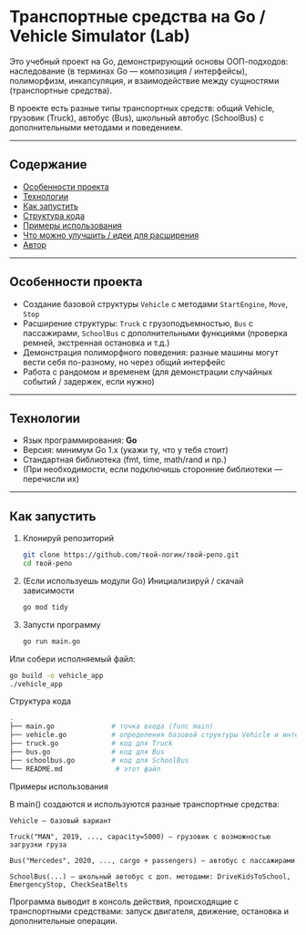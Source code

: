 # Транспортные средства на Go / Vehicle Simulator (Lab)

Это учебный проект на Go, демонстрирующий основы ООП-подходов: наследование (в терминах Go — композиция / интерфейсы), полиморфизм, инкапсуляция, и взаимодействие между сущностями (транспортные средства).  

В проекте есть разные типы транспортных средств: общий Vehicle, грузовик (Truck), автобус (Bus), школьный автобус (SchoolBus) с дополнительными методами и поведением.

---

## Содержание

- [Особенности проекта](#особенности-проекта)  
- [Технологии](#технологии)  
- [Как запустить](#как-запустить)  
- [Структура кода](#структура-кода)  
- [Примеры использования](#примеры-использования)  
- [Что можно улучшить / идеи для расширения](#что-можно-улучшить--)  
- [Автор](#автор)  

---

## Особенности проекта

- Создание базовой структуры `Vehicle` с методами `StartEngine`, `Move`, `Stop`  
- Расширение структуры: `Truck` с грузоподъемностью, `Bus` с пассажирами, `SchoolBus` с дополнительными функциями (проверка ремней, экстренная остановка и т.д.)  
- Демонстрация полиморфного поведения: разные машины могут вести себя по-разному, но через общий интерфейс  
- Работа с рандомом и временем (для демонстрации случайных событий / задержек, если нужно)  

---

## Технологии

- Язык программирования: **Go**  
- Версия: минимум Go 1.x (укажи ту, что у тебя стоит)  
- Стандартная библиотека (fmt, time, math/rand и пр.)  
- (При необходимости, если подключишь сторонние библиотеки — перечисли их)  

---

## Как запустить

1. Клонируй репозиторий  
   ```bash
   git clone https://github.com/твой-логин/твой-репо.git
   cd твой-репо

2. (Если используешь модули Go) Инициализируй / скачай зависимости
   ```bash
   go mod tidy

3. Запусти программу
   ```bash
   go run main.go

Или собери исполняемый файл:
   ```bash
   go build -o vehicle_app
   ./vehicle_app
   ```

Структура кода
   ```bash
   .
   ├── main.go              # точка входа (func main)
   ├── vehicle.go           # определения базовой структуры Vehicle и интерфейсов
   ├── truck.go             # код для Truck
   ├── bus.go               # код для Bus
   ├── schoolbus.go         # код для SchoolBus
   └── README.md             # этот файл
   ```

Примеры использования

В main() создаются и используются разные транспортные средства:

    Vehicle — базовый вариант

    Truck("MAN", 2019, ..., capacity=5000) — грузовик с возможностью загрузки груза

    Bus("Mercedes", 2020, ..., cargo + passengers) — автобус с пассажирами

    SchoolBus(...) — школьный автобус с доп. методами: DriveKidsToSchool, EmergencyStop, CheckSeatBelts

Программа выводит в консоль действия, происходящие с транспортными средствами: запуск двигателя, движение, остановка и дополнительные операции.
